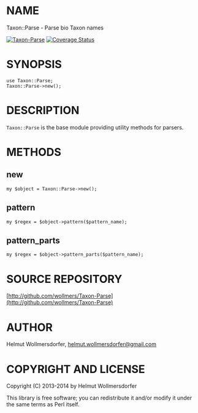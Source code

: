 # NAME

Taxon::Parse - Parse bio Taxon names

<div>

</div>

<a href="https://travis-ci.org/wollmers/Taxon-Parse"><img src="https://travis-ci.org/wollmers/Taxon-Parse.png" alt="Taxon-Parse"></a>
<a href='https://coveralls.io/r/wollmers/Taxon-Parse?branch=master'><img src='https://coveralls.io/repos/wollmers/Taxon-Parse/badge.png?branch=master' alt='Coverage Status' /></a>

# SYNOPSIS

    use Taxon::Parse;
    Taxon::Parse->new();
    

# DESCRIPTION

`Taxon::Parse` is the base module providing utility methods for parsers.

# METHODS

## new

    my $object = Taxon::Parse->new();
    

## pattern

    my $regex = $object->pattern($pattern_name);

## pattern\_parts

    my $regex = $object->pattern_parts($pattern_name);
    

# SOURCE REPOSITORY

[http://github.com/wollmers/Taxon-Parse](http://github.com/wollmers/Taxon-Parse)

# AUTHOR

Helmut Wollmersdorfer, <helmut.wollmersdorfer@gmail.com>

# COPYRIGHT AND LICENSE

Copyright (C) 2013-2014 by Helmut Wollmersdorfer

This library is free software; you can redistribute it and/or modify
it under the same terms as Perl itself.

